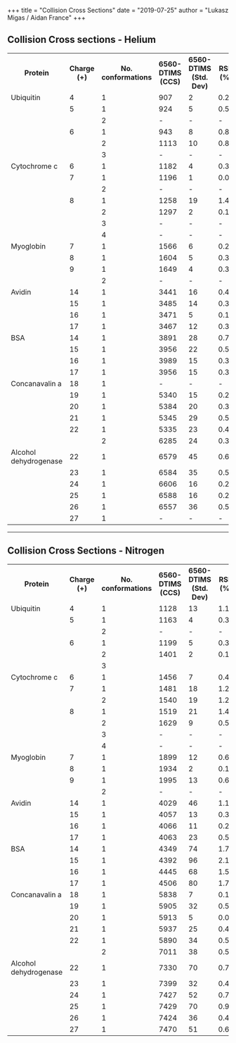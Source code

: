 +++
title = "Collision Cross Sections"
date = "2019-07-25"
author = "Lukasz Migas / Aidan France"
+++

## Collision Cross sections - Helium

<table class="tg">
  <tr>
    <th class="tg-0lax">Protein</th>
    <th class="tg-0lax">Charge (+)</th>
    <th class="tg-0lax">No. conformations</th>
    <th class="tg-0lax">6560-DTIMS (CCS)</th>
    <th class="tg-0lax">6560-DTIMS (Std. Dev)</th>
    <th class="tg-0lax">RSD (%)</th>
    <th class="tg-0lax"></th>
    <th class="tg-0lax">G2-DTIMS (CCS)</th>
    <th class="tg-0lax">G2-DTIMS (Std. Dev)</th>
    <th class="tg-0lax">RSD (%)</th>
    <th class="tg-0lax"></th>
    <th class="tg-0lax">G2-TWIMS (CCS)</th>
    <th class="tg-0lax">G2-TWIMS (Std. Dev)</th>
    <th class="tg-0lax">RSD (%)</th>
  </tr>
  <tr>
    <td class="tg-0lax">Ubiquitin</td>
    <td class="tg-0lax">4</td>
    <td class="tg-0lax">1</td>
    <td class="tg-0lax">907</td>
    <td class="tg-0lax">2</td>
    <td class="tg-0lax">0.27</td>
    <td class="tg-0lax"></td>
    <td class="tg-0lax">963</td>
    <td class="tg-0lax">7</td>
    <td class="tg-0lax">0.72</td>
    <td class="tg-0lax"></td>
    <td class="tg-0lax">961</td>
    <td class="tg-0lax">7</td>
    <td class="tg-0lax">0.71</td>
  </tr>
  <tr>
    <td class="tg-0lax"></td>
    <td class="tg-0lax">5</td>
    <td class="tg-0lax">1</td>
    <td class="tg-0lax">924</td>
    <td class="tg-0lax">5</td>
    <td class="tg-0lax">0.51</td>
    <td class="tg-0lax"></td>
    <td class="tg-0lax">965</td>
    <td class="tg-0lax">8</td>
    <td class="tg-0lax">0.84</td>
    <td class="tg-0lax"></td>
    <td class="tg-0lax">955</td>
    <td class="tg-0lax">2</td>
    <td class="tg-0lax">0.25</td>
  </tr>
  <tr>
    <td class="tg-0lax"></td>
    <td class="tg-0lax"></td>
    <td class="tg-0lax">2</td>
    <td class="tg-0lax">-</td>
    <td class="tg-0lax">-</td>
    <td class="tg-0lax">-</td>
    <td class="tg-0lax"></td>
    <td class="tg-0lax">-</td>
    <td class="tg-0lax">-</td>
    <td class="tg-0lax">-</td>
    <td class="tg-0lax"></td>
    <td class="tg-0lax">1003</td>
    <td class="tg-0lax">2</td>
    <td class="tg-0lax">0.22</td>
  </tr>
  <tr>
    <td class="tg-0lax"></td>
    <td class="tg-0lax">6</td>
    <td class="tg-0lax">1</td>
    <td class="tg-0lax">943</td>
    <td class="tg-0lax">8</td>
    <td class="tg-0lax">0.86</td>
    <td class="tg-0lax"></td>
    <td class="tg-0lax">987</td>
    <td class="tg-0lax">4</td>
    <td class="tg-0lax">0.37</td>
    <td class="tg-0lax"></td>
    <td class="tg-0lax">966</td>
    <td class="tg-0lax">0.2</td>
    <td class="tg-0lax">0.02</td>
  </tr>
  <tr>
    <td class="tg-0lax"></td>
    <td class="tg-0lax"></td>
    <td class="tg-0lax">2</td>
    <td class="tg-0lax">1113</td>
    <td class="tg-0lax">10</td>
    <td class="tg-0lax">0.85</td>
    <td class="tg-0lax"></td>
    <td class="tg-0lax">1143</td>
    <td class="tg-0lax">12</td>
    <td class="tg-0lax">0.14</td>
    <td class="tg-0lax"></td>
    <td class="tg-0lax">1006</td>
    <td class="tg-0lax">9</td>
    <td class="tg-0lax">0.88</td>
  </tr>
  <tr>
    <td class="tg-0lax"></td>
    <td class="tg-0lax"></td>
    <td class="tg-0lax">3</td>
    <td class="tg-0lax">-</td>
    <td class="tg-0lax">-</td>
    <td class="tg-0lax">-</td>
    <td class="tg-0lax"></td>
    <td class="tg-0lax">-</td>
    <td class="tg-0lax">-</td>
    <td class="tg-0lax">-</td>
    <td class="tg-0lax"></td>
    <td class="tg-0lax">1143</td>
    <td class="tg-0lax">4</td>
    <td class="tg-0lax">0.35</td>
  </tr>
  <tr>
    <td class="tg-0lax">Cytochrome c</td>
    <td class="tg-0lax">6</td>
    <td class="tg-0lax">1</td>
    <td class="tg-0lax">1182</td>
    <td class="tg-0lax">4</td>
    <td class="tg-0lax">0.33</td>
    <td class="tg-0lax"></td>
    <td class="tg-0lax">1234</td>
    <td class="tg-0lax">5</td>
    <td class="tg-0lax">0.41</td>
    <td class="tg-0lax"></td>
    <td class="tg-0lax">1238</td>
    <td class="tg-0lax">6</td>
    <td class="tg-0lax">0.48</td>
  </tr>
  <tr>
    <td class="tg-0lax"></td>
    <td class="tg-0lax">7</td>
    <td class="tg-0lax">1</td>
    <td class="tg-0lax">1196</td>
    <td class="tg-0lax">1</td>
    <td class="tg-0lax">0.09</td>
    <td class="tg-0lax"></td>
    <td class="tg-0lax">1286</td>
    <td class="tg-0lax">12</td>
    <td class="tg-0lax">0.93</td>
    <td class="tg-0lax"></td>
    <td class="tg-0lax">1304</td>
    <td class="tg-0lax">6</td>
    <td class="tg-0lax">0.49</td>
  </tr>
  <tr>
    <td class="tg-0lax"></td>
    <td class="tg-0lax"></td>
    <td class="tg-0lax">2</td>
    <td class="tg-0lax">-</td>
    <td class="tg-0lax">-</td>
    <td class="tg-0lax">-</td>
    <td class="tg-0lax"></td>
    <td class="tg-0lax">-</td>
    <td class="tg-0lax">-</td>
    <td class="tg-0lax">-</td>
    <td class="tg-0lax"></td>
    <td class="tg-0lax">-</td>
    <td class="tg-0lax">-</td>
    <td class="tg-0lax">-</td>
  </tr>
  <tr>
    <td class="tg-0lax"></td>
    <td class="tg-0lax">8</td>
    <td class="tg-0lax">1</td>
    <td class="tg-0lax">1258</td>
    <td class="tg-0lax">19</td>
    <td class="tg-0lax">1.47</td>
    <td class="tg-0lax"></td>
    <td class="tg-0lax">1373</td>
    <td class="tg-0lax">34</td>
    <td class="tg-0lax">2.49</td>
    <td class="tg-0lax"></td>
    <td class="tg-0lax">1399</td>
    <td class="tg-0lax">6</td>
    <td class="tg-0lax">0.46</td>
  </tr>
  <tr>
    <td class="tg-0lax"></td>
    <td class="tg-0lax"></td>
    <td class="tg-0lax">2</td>
    <td class="tg-0lax">1297</td>
    <td class="tg-0lax">2</td>
    <td class="tg-0lax">0.14</td>
    <td class="tg-0lax"></td>
    <td class="tg-0lax">1540</td>
    <td class="tg-0lax">17</td>
    <td class="tg-0lax">1.12</td>
    <td class="tg-0lax"></td>
    <td class="tg-0lax">1625</td>
    <td class="tg-0lax">11</td>
    <td class="tg-0lax">0.67</td>
  </tr>
  <tr>
    <td class="tg-0lax"></td>
    <td class="tg-0lax"></td>
    <td class="tg-0lax">3</td>
    <td class="tg-0lax">-</td>
    <td class="tg-0lax">-</td>
    <td class="tg-0lax">-</td>
    <td class="tg-0lax"></td>
    <td class="tg-0lax">-</td>
    <td class="tg-0lax">-</td>
    <td class="tg-0lax">-</td>
    <td class="tg-0lax"></td>
    <td class="tg-0lax">1768</td>
    <td class="tg-0lax">6</td>
    <td class="tg-0lax">0.36</td>
  </tr>
  <tr>
    <td class="tg-0lax"></td>
    <td class="tg-0lax"></td>
    <td class="tg-0lax">4</td>
    <td class="tg-0lax">-</td>
    <td class="tg-0lax">-</td>
    <td class="tg-0lax">-</td>
    <td class="tg-0lax"></td>
    <td class="tg-0lax">-</td>
    <td class="tg-0lax">-</td>
    <td class="tg-0lax">-</td>
    <td class="tg-0lax"></td>
    <td class="tg-0lax">1918</td>
    <td class="tg-0lax">12</td>
    <td class="tg-0lax">0.62</td>
  </tr>
  <tr>
    <td class="tg-0lax">Myoglobin</td>
    <td class="tg-0lax">7</td>
    <td class="tg-0lax">1</td>
    <td class="tg-0lax">1566</td>
    <td class="tg-0lax">6</td>
    <td class="tg-0lax">0.25</td>
    <td class="tg-0lax"></td>
    <td class="tg-0lax">1664</td>
    <td class="tg-0lax">1</td>
    <td class="tg-0lax">0.07</td>
    <td class="tg-0lax"></td>
    <td class="tg-0lax">1641</td>
    <td class="tg-0lax">2</td>
    <td class="tg-0lax">0.14</td>
  </tr>
  <tr>
    <td class="tg-0lax"></td>
    <td class="tg-0lax">8</td>
    <td class="tg-0lax">1</td>
    <td class="tg-0lax">1604</td>
    <td class="tg-0lax">5</td>
    <td class="tg-0lax">0.33</td>
    <td class="tg-0lax"></td>
    <td class="tg-0lax">1704</td>
    <td class="tg-0lax">4</td>
    <td class="tg-0lax">0.21</td>
    <td class="tg-0lax"></td>
    <td class="tg-0lax">1674</td>
    <td class="tg-0lax">12</td>
    <td class="tg-0lax">0.71</td>
  </tr>
  <tr>
    <td class="tg-0lax"></td>
    <td class="tg-0lax">9</td>
    <td class="tg-0lax">1</td>
    <td class="tg-0lax">1649</td>
    <td class="tg-0lax">4</td>
    <td class="tg-0lax">0.39</td>
    <td class="tg-0lax"></td>
    <td class="tg-0lax">1832</td>
    <td class="tg-0lax">30</td>
    <td class="tg-0lax">1.63</td>
    <td class="tg-0lax"></td>
    <td class="tg-0lax">1713</td>
    <td class="tg-0lax">17</td>
    <td class="tg-0lax">0.72</td>
  </tr>
  <tr>
    <td class="tg-0lax"></td>
    <td class="tg-0lax"></td>
    <td class="tg-0lax">2</td>
    <td class="tg-0lax">-</td>
    <td class="tg-0lax">-</td>
    <td class="tg-0lax">-</td>
    <td class="tg-0lax"></td>
    <td class="tg-0lax">-</td>
    <td class="tg-0lax">-</td>
    <td class="tg-0lax">-</td>
    <td class="tg-0lax"></td>
    <td class="tg-0lax">1818</td>
    <td class="tg-0lax">13</td>
    <td class="tg-0lax">0.98</td>
  </tr>
  <tr>
    <td class="tg-0lax">Avidin</td>
    <td class="tg-0lax">14</td>
    <td class="tg-0lax">1</td>
    <td class="tg-0lax">3441</td>
    <td class="tg-0lax">16</td>
    <td class="tg-0lax">0.45</td>
    <td class="tg-0lax"></td>
    <td class="tg-0lax">3633</td>
    <td class="tg-0lax">3</td>
    <td class="tg-0lax">0.35</td>
    <td class="tg-0lax"></td>
    <td class="tg-0lax">3614</td>
    <td class="tg-0lax">5</td>
    <td class="tg-0lax">0.13</td>
  </tr>
  <tr>
    <td class="tg-0lax"></td>
    <td class="tg-0lax">15</td>
    <td class="tg-0lax">1</td>
    <td class="tg-0lax">3485</td>
    <td class="tg-0lax">14</td>
    <td class="tg-0lax">0.39</td>
    <td class="tg-0lax"></td>
    <td class="tg-0lax">3640</td>
    <td class="tg-0lax">9</td>
    <td class="tg-0lax">0.25</td>
    <td class="tg-0lax"></td>
    <td class="tg-0lax">3601</td>
    <td class="tg-0lax">2</td>
    <td class="tg-0lax">0.07</td>
  </tr>
  <tr>
    <td class="tg-0lax"></td>
    <td class="tg-0lax">16</td>
    <td class="tg-0lax">1</td>
    <td class="tg-0lax">3471</td>
    <td class="tg-0lax">5</td>
    <td class="tg-0lax">0.14</td>
    <td class="tg-0lax"></td>
    <td class="tg-0lax">3665</td>
    <td class="tg-0lax">14</td>
    <td class="tg-0lax">0.38</td>
    <td class="tg-0lax"></td>
    <td class="tg-0lax">3581</td>
    <td class="tg-0lax">3</td>
    <td class="tg-0lax">0.08</td>
  </tr>
  <tr>
    <td class="tg-0lax"></td>
    <td class="tg-0lax">17</td>
    <td class="tg-0lax">1</td>
    <td class="tg-0lax">3467</td>
    <td class="tg-0lax">12</td>
    <td class="tg-0lax">0.35</td>
    <td class="tg-0lax"></td>
    <td class="tg-0lax">3633</td>
    <td class="tg-0lax">13</td>
    <td class="tg-0lax">0.35</td>
    <td class="tg-0lax"></td>
    <td class="tg-0lax">3566</td>
    <td class="tg-0lax">2</td>
    <td class="tg-0lax">0.06</td>
  </tr>
  <tr>
    <td class="tg-0lax">BSA</td>
    <td class="tg-0lax">14</td>
    <td class="tg-0lax">1</td>
    <td class="tg-0lax">3891</td>
    <td class="tg-0lax">28</td>
    <td class="tg-0lax">0.73</td>
    <td class="tg-0lax"></td>
    <td class="tg-0lax">4041</td>
    <td class="tg-0lax">4</td>
    <td class="tg-0lax">0.11</td>
    <td class="tg-0lax"></td>
    <td class="tg-0lax">4108</td>
    <td class="tg-0lax">24</td>
    <td class="tg-0lax">0.59</td>
  </tr>
  <tr>
    <td class="tg-0lax"></td>
    <td class="tg-0lax">15</td>
    <td class="tg-0lax">1</td>
    <td class="tg-0lax">3956</td>
    <td class="tg-0lax">22</td>
    <td class="tg-0lax">0.56</td>
    <td class="tg-0lax"></td>
    <td class="tg-0lax">4093</td>
    <td class="tg-0lax">55</td>
    <td class="tg-0lax">1.35</td>
    <td class="tg-0lax"></td>
    <td class="tg-0lax">4087</td>
    <td class="tg-0lax">31</td>
    <td class="tg-0lax">0.76</td>
  </tr>
  <tr>
    <td class="tg-0lax"></td>
    <td class="tg-0lax">16</td>
    <td class="tg-0lax">1</td>
    <td class="tg-0lax">3989</td>
    <td class="tg-0lax">15</td>
    <td class="tg-0lax">0.36</td>
    <td class="tg-0lax"></td>
    <td class="tg-0lax">4084</td>
    <td class="tg-0lax">63</td>
    <td class="tg-0lax">1.53</td>
    <td class="tg-0lax"></td>
    <td class="tg-0lax">4051</td>
    <td class="tg-0lax">16</td>
    <td class="tg-0lax">0.39</td>
  </tr>
  <tr>
    <td class="tg-0lax"></td>
    <td class="tg-0lax">17</td>
    <td class="tg-0lax">1</td>
    <td class="tg-0lax">3956</td>
    <td class="tg-0lax">15</td>
    <td class="tg-0lax">0.39</td>
    <td class="tg-0lax"></td>
    <td class="tg-0lax">4026</td>
    <td class="tg-0lax">59</td>
    <td class="tg-0lax">1.44</td>
    <td class="tg-0lax"></td>
    <td class="tg-0lax">4094</td>
    <td class="tg-0lax">11</td>
    <td class="tg-0lax">0.26</td>
  </tr>
  <tr>
    <td class="tg-0lax">Concanavalin a</td>
    <td class="tg-0lax">18</td>
    <td class="tg-0lax">1</td>
    <td class="tg-0lax">-</td>
    <td class="tg-0lax">-</td>
    <td class="tg-0lax">-</td>
    <td class="tg-0lax"></td>
    <td class="tg-0lax">-</td>
    <td class="tg-0lax">-</td>
    <td class="tg-0lax">-</td>
    <td class="tg-0lax"></td>
    <td class="tg-0lax">5412</td>
    <td class="tg-0lax">16</td>
    <td class="tg-0lax">0.3</td>
  </tr>
  <tr>
    <td class="tg-0lax"></td>
    <td class="tg-0lax">19</td>
    <td class="tg-0lax">1</td>
    <td class="tg-0lax">5340</td>
    <td class="tg-0lax">15</td>
    <td class="tg-0lax">0.28</td>
    <td class="tg-0lax"></td>
    <td class="tg-0lax">5399</td>
    <td class="tg-0lax">2</td>
    <td class="tg-0lax">0.04</td>
    <td class="tg-0lax"></td>
    <td class="tg-0lax">5409</td>
    <td class="tg-0lax">8</td>
    <td class="tg-0lax">0.14</td>
  </tr>
  <tr>
    <td class="tg-0lax"></td>
    <td class="tg-0lax">20</td>
    <td class="tg-0lax">1</td>
    <td class="tg-0lax">5384</td>
    <td class="tg-0lax">20</td>
    <td class="tg-0lax">0.38</td>
    <td class="tg-0lax"></td>
    <td class="tg-0lax">5397</td>
    <td class="tg-0lax">1</td>
    <td class="tg-0lax">0.03</td>
    <td class="tg-0lax"></td>
    <td class="tg-0lax">5412</td>
    <td class="tg-0lax">14</td>
    <td class="tg-0lax">0.27</td>
  </tr>
  <tr>
    <td class="tg-0lax"></td>
    <td class="tg-0lax">21</td>
    <td class="tg-0lax">1</td>
    <td class="tg-0lax">5345</td>
    <td class="tg-0lax">29</td>
    <td class="tg-0lax">0.53</td>
    <td class="tg-0lax"></td>
    <td class="tg-0lax">5401</td>
    <td class="tg-0lax">1</td>
    <td class="tg-0lax">0.01</td>
    <td class="tg-0lax"></td>
    <td class="tg-0lax">5434</td>
    <td class="tg-0lax">18</td>
    <td class="tg-0lax">0.33</td>
  </tr>
  <tr>
    <td class="tg-0lax"></td>
    <td class="tg-0lax">22</td>
    <td class="tg-0lax">1</td>
    <td class="tg-0lax">5335</td>
    <td class="tg-0lax">23</td>
    <td class="tg-0lax">0.45</td>
    <td class="tg-0lax"></td>
    <td class="tg-0lax">5405</td>
    <td class="tg-0lax">1</td>
    <td class="tg-0lax">0.01</td>
    <td class="tg-0lax"></td>
    <td class="tg-0lax">-</td>
    <td class="tg-0lax">-</td>
    <td class="tg-0lax">-</td>
  </tr>
  <tr>
    <td class="tg-0lax"></td>
    <td class="tg-0lax"></td>
    <td class="tg-0lax">2</td>
    <td class="tg-0lax">6285</td>
    <td class="tg-0lax">24</td>
    <td class="tg-0lax">0.38</td>
    <td class="tg-0lax"></td>
    <td class="tg-0lax">-</td>
    <td class="tg-0lax">-</td>
    <td class="tg-0lax">-</td>
    <td class="tg-0lax"></td>
    <td class="tg-0lax">-</td>
    <td class="tg-0lax">-</td>
    <td class="tg-0lax">-</td>
  </tr>
  <tr>
    <td class="tg-0lax">Alcohol dehydrogenase</td>
    <td class="tg-0lax">22</td>
    <td class="tg-0lax">1</td>
    <td class="tg-0lax">6579</td>
    <td class="tg-0lax">45</td>
    <td class="tg-0lax">0.69</td>
    <td class="tg-0lax"></td>
    <td class="tg-0lax">-</td>
    <td class="tg-0lax">-</td>
    <td class="tg-0lax">-</td>
    <td class="tg-0lax"></td>
    <td class="tg-0lax">7015</td>
    <td class="tg-0lax">47</td>
    <td class="tg-0lax">0.66</td>
  </tr>
  <tr>
    <td class="tg-0lax"></td>
    <td class="tg-0lax">23</td>
    <td class="tg-0lax">1</td>
    <td class="tg-0lax">6584</td>
    <td class="tg-0lax">35</td>
    <td class="tg-0lax">0.53</td>
    <td class="tg-0lax"></td>
    <td class="tg-0lax">6968</td>
    <td class="tg-0lax">48</td>
    <td class="tg-0lax">0.68</td>
    <td class="tg-0lax"></td>
    <td class="tg-0lax">7020</td>
    <td class="tg-0lax">42</td>
    <td class="tg-0lax">0.6</td>
  </tr>
  <tr>
    <td class="tg-0lax"></td>
    <td class="tg-0lax">24</td>
    <td class="tg-0lax">1</td>
    <td class="tg-0lax">6606</td>
    <td class="tg-0lax">16</td>
    <td class="tg-0lax">0.24</td>
    <td class="tg-0lax"></td>
    <td class="tg-0lax">6943</td>
    <td class="tg-0lax">17</td>
    <td class="tg-0lax">0.24</td>
    <td class="tg-0lax"></td>
    <td class="tg-0lax">7027</td>
    <td class="tg-0lax">46</td>
    <td class="tg-0lax">0.65</td>
  </tr>
  <tr>
    <td class="tg-0lax"></td>
    <td class="tg-0lax">25</td>
    <td class="tg-0lax">1</td>
    <td class="tg-0lax">6588</td>
    <td class="tg-0lax">16</td>
    <td class="tg-0lax">0.23</td>
    <td class="tg-0lax"></td>
    <td class="tg-0lax">6914</td>
    <td class="tg-0lax">22</td>
    <td class="tg-0lax">0.32</td>
    <td class="tg-0lax"></td>
    <td class="tg-0lax">7045</td>
    <td class="tg-0lax">51</td>
    <td class="tg-0lax">0.72</td>
  </tr>
  <tr>
    <td class="tg-0lax"></td>
    <td class="tg-0lax">26</td>
    <td class="tg-0lax">1</td>
    <td class="tg-0lax">6557</td>
    <td class="tg-0lax">36</td>
    <td class="tg-0lax">0.54</td>
    <td class="tg-0lax"></td>
    <td class="tg-0lax">6879</td>
    <td class="tg-0lax">12</td>
    <td class="tg-0lax">0.17</td>
    <td class="tg-0lax"></td>
    <td class="tg-0lax">7069</td>
    <td class="tg-0lax">49</td>
    <td class="tg-0lax">0.7</td>
  </tr>
  <tr>
    <td class="tg-0lax"></td>
    <td class="tg-0lax">27</td>
    <td class="tg-0lax">1</td>
    <td class="tg-0lax">-</td>
    <td class="tg-0lax">-</td>
    <td class="tg-0lax">-</td>
    <td class="tg-0lax"></td>
    <td class="tg-0lax">6908</td>
    <td class="tg-0lax">5</td>
    <td class="tg-0lax">0.05</td>
    <td class="tg-0lax"></td>
    <td class="tg-0lax">-</td>
    <td class="tg-0lax">-</td>
    <td class="tg-0lax">-</td>
  </tr>
</table>

---

## Collision Cross Sections - Nitrogen

<table class="tg">
  <tr>
    <th class="tg-1wig">Protein</th>
    <th class="tg-1wig">Charge (+)</th>
    <th class="tg-1wig">No. conformations</th>
    <th class="tg-1wig">6560-DTIMS (CCS)</th>
    <th class="tg-1wig">6560-DTIMS (Std. Dev)</th>
    <th class="tg-1wig">RSD (%)</th>
    <th class="tg-1wig"></th>
    <th class="tg-1wig">G2-DTIMS (CCS)</th>
    <th class="tg-1wig">G2-DTIMS (Std. Dev)</th>
    <th class="tg-1wig">RSD (%)</th>
    <th class="tg-1wig"></th>
    <th class="tg-1wig">G2-TWIMS (CCS)</th>
    <th class="tg-1wig">G2-TWIMS (Std. Dev)</th>
    <th class="tg-1wig">RSD (%)</th>
  </tr>
  <tr>
    <td class="tg-buh4">Ubiquitin</td>
    <td class="tg-buh4">4</td>
    <td class="tg-buh4">1</td>
    <td class="tg-buh4">1128</td>
    <td class="tg-buh4">13</td>
    <td class="tg-buh4">1.15</td>
    <td class="tg-buh4"></td>
    <td class="tg-buh4">1148</td>
    <td class="tg-buh4">10</td>
    <td class="tg-buh4">0.9</td>
    <td class="tg-buh4"></td>
    <td class="tg-buh4">1118</td>
    <td class="tg-buh4">3</td>
    <td class="tg-buh4">0.45</td>
  </tr>
  <tr>
    <td class="tg-0lax"></td>
    <td class="tg-0lax">5</td>
    <td class="tg-0lax">1</td>
    <td class="tg-0lax">1163</td>
    <td class="tg-0lax">4</td>
    <td class="tg-0lax">0.31</td>
    <td class="tg-0lax"></td>
    <td class="tg-0lax">1166</td>
    <td class="tg-0lax">6</td>
    <td class="tg-0lax">0.54</td>
    <td class="tg-0lax"></td>
    <td class="tg-0lax">1167</td>
    <td class="tg-0lax">1</td>
    <td class="tg-0lax">0.08</td>
  </tr>
  <tr>
    <td class="tg-buh4"></td>
    <td class="tg-buh4"></td>
    <td class="tg-buh4">2</td>
    <td class="tg-buh4">-</td>
    <td class="tg-buh4">-</td>
    <td class="tg-buh4">-</td>
    <td class="tg-buh4"></td>
    <td class="tg-buh4">1208</td>
    <td class="tg-buh4">4</td>
    <td class="tg-buh4">0.35</td>
    <td class="tg-buh4"></td>
    <td class="tg-buh4">1208</td>
    <td class="tg-buh4">3</td>
    <td class="tg-buh4">0.28</td>
  </tr>
  <tr>
    <td class="tg-0lax"></td>
    <td class="tg-0lax">6</td>
    <td class="tg-0lax">1</td>
    <td class="tg-0lax">1199</td>
    <td class="tg-0lax">5</td>
    <td class="tg-0lax">0.38</td>
    <td class="tg-0lax"></td>
    <td class="tg-0lax">1209</td>
    <td class="tg-0lax">13</td>
    <td class="tg-0lax">1.05</td>
    <td class="tg-0lax"></td>
    <td class="tg-0lax">1229</td>
    <td class="tg-0lax">0.3</td>
    <td class="tg-0lax">0.03</td>
  </tr>
  <tr>
    <td class="tg-buh4"></td>
    <td class="tg-buh4"></td>
    <td class="tg-buh4">2</td>
    <td class="tg-buh4">1401</td>
    <td class="tg-buh4">2</td>
    <td class="tg-buh4">0.11</td>
    <td class="tg-buh4"></td>
    <td class="tg-buh4">1386</td>
    <td class="tg-buh4">4</td>
    <td class="tg-buh4">0.32</td>
    <td class="tg-buh4"></td>
    <td class="tg-buh4">1268</td>
    <td class="tg-buh4">2</td>
    <td class="tg-buh4">0.15</td>
  </tr>
  <tr>
    <td class="tg-0lax"></td>
    <td class="tg-0lax"></td>
    <td class="tg-0lax">3</td>
    <td class="tg-0lax"></td>
    <td class="tg-0lax"></td>
    <td class="tg-0lax"></td>
    <td class="tg-0lax"></td>
    <td class="tg-0lax">1466</td>
    <td class="tg-0lax">13</td>
    <td class="tg-0lax">0.91</td>
    <td class="tg-0lax"></td>
    <td class="tg-0lax">1382</td>
    <td class="tg-0lax">1.4</td>
    <td class="tg-0lax">0.1</td>
  </tr>
  <tr>
    <td class="tg-buh4">Cytochrome c</td>
    <td class="tg-buh4">6</td>
    <td class="tg-buh4">1</td>
    <td class="tg-buh4">1456</td>
    <td class="tg-buh4">7</td>
    <td class="tg-buh4">0.47</td>
    <td class="tg-buh4"></td>
    <td class="tg-buh4">1465</td>
    <td class="tg-buh4">9</td>
    <td class="tg-buh4">0.63</td>
    <td class="tg-buh4"></td>
    <td class="tg-buh4">1454</td>
    <td class="tg-buh4">6</td>
    <td class="tg-buh4">0.43</td>
  </tr>
  <tr>
    <td class="tg-0lax"></td>
    <td class="tg-0lax">7</td>
    <td class="tg-0lax">1</td>
    <td class="tg-0lax">1481</td>
    <td class="tg-0lax">18</td>
    <td class="tg-0lax">1.23</td>
    <td class="tg-0lax"></td>
    <td class="tg-0lax">1561</td>
    <td class="tg-0lax">11</td>
    <td class="tg-0lax">0.71</td>
    <td class="tg-0lax"></td>
    <td class="tg-0lax">1537</td>
    <td class="tg-0lax">7</td>
    <td class="tg-0lax">0.46</td>
  </tr>
  <tr>
    <td class="tg-buh4"></td>
    <td class="tg-buh4"></td>
    <td class="tg-buh4">2</td>
    <td class="tg-buh4">1540</td>
    <td class="tg-buh4">19</td>
    <td class="tg-buh4">1.23</td>
    <td class="tg-buh4"></td>
    <td class="tg-buh4">-</td>
    <td class="tg-buh4">-</td>
    <td class="tg-buh4">-</td>
    <td class="tg-buh4"></td>
    <td class="tg-buh4">-</td>
    <td class="tg-buh4"></td>
    <td class="tg-buh4">-</td>
  </tr>
  <tr>
    <td class="tg-0lax"></td>
    <td class="tg-0lax">8</td>
    <td class="tg-0lax">1</td>
    <td class="tg-0lax">1519</td>
    <td class="tg-0lax">21</td>
    <td class="tg-0lax">1.41</td>
    <td class="tg-0lax"></td>
    <td class="tg-0lax">1654</td>
    <td class="tg-0lax">8</td>
    <td class="tg-0lax">0.5</td>
    <td class="tg-0lax"></td>
    <td class="tg-0lax">1654</td>
    <td class="tg-0lax">9</td>
    <td class="tg-0lax">0.54</td>
  </tr>
  <tr>
    <td class="tg-buh4"></td>
    <td class="tg-buh4"></td>
    <td class="tg-buh4">2</td>
    <td class="tg-buh4">1629</td>
    <td class="tg-buh4">9</td>
    <td class="tg-buh4">0.57</td>
    <td class="tg-buh4"></td>
    <td class="tg-buh4">1915</td>
    <td class="tg-buh4">8</td>
    <td class="tg-buh4">0.4</td>
    <td class="tg-buh4"></td>
    <td class="tg-buh4">1887</td>
    <td class="tg-buh4">11</td>
    <td class="tg-buh4">0.61</td>
  </tr>
  <tr>
    <td class="tg-0lax"></td>
    <td class="tg-0lax"></td>
    <td class="tg-0lax">3</td>
    <td class="tg-0lax">-</td>
    <td class="tg-0lax">-</td>
    <td class="tg-0lax">-</td>
    <td class="tg-0lax"></td>
    <td class="tg-0lax">-</td>
    <td class="tg-0lax">-</td>
    <td class="tg-0lax">-</td>
    <td class="tg-0lax"></td>
    <td class="tg-0lax">2043</td>
    <td class="tg-0lax">7</td>
    <td class="tg-0lax">0.34</td>
  </tr>
  <tr>
    <td class="tg-buh4"></td>
    <td class="tg-buh4"></td>
    <td class="tg-buh4">4</td>
    <td class="tg-buh4">-</td>
    <td class="tg-buh4">-</td>
    <td class="tg-buh4">-</td>
    <td class="tg-buh4"></td>
    <td class="tg-buh4">-</td>
    <td class="tg-buh4">-</td>
    <td class="tg-buh4">-</td>
    <td class="tg-buh4"></td>
    <td class="tg-buh4">2201</td>
    <td class="tg-buh4">13</td>
    <td class="tg-buh4">0.58</td>
  </tr>
  <tr>
    <td class="tg-0lax">Myoglobin</td>
    <td class="tg-0lax">7</td>
    <td class="tg-0lax">1</td>
    <td class="tg-0lax">1899</td>
    <td class="tg-0lax">12</td>
    <td class="tg-0lax">0.62</td>
    <td class="tg-0lax"></td>
    <td class="tg-0lax">1903</td>
    <td class="tg-0lax">8</td>
    <td class="tg-0lax">0.4</td>
    <td class="tg-0lax"></td>
    <td class="tg-0lax">1896</td>
    <td class="tg-0lax">3</td>
    <td class="tg-0lax">0.17</td>
  </tr>
  <tr>
    <td class="tg-buh4"></td>
    <td class="tg-buh4">8</td>
    <td class="tg-buh4">1</td>
    <td class="tg-buh4">1934</td>
    <td class="tg-buh4">2</td>
    <td class="tg-buh4">0.11</td>
    <td class="tg-buh4"></td>
    <td class="tg-buh4">1972</td>
    <td class="tg-buh4">9</td>
    <td class="tg-buh4">0.44</td>
    <td class="tg-buh4"></td>
    <td class="tg-buh4">1949</td>
    <td class="tg-buh4">10</td>
    <td class="tg-buh4">0.51</td>
  </tr>
  <tr>
    <td class="tg-0lax"></td>
    <td class="tg-0lax">9</td>
    <td class="tg-0lax">1</td>
    <td class="tg-0lax">1995</td>
    <td class="tg-0lax">13</td>
    <td class="tg-0lax">0.63</td>
    <td class="tg-0lax"></td>
    <td class="tg-0lax">2040</td>
    <td class="tg-0lax">17</td>
    <td class="tg-0lax">0.85</td>
    <td class="tg-0lax"></td>
    <td class="tg-0lax">2003</td>
    <td class="tg-0lax">16</td>
    <td class="tg-0lax">0.43</td>
  </tr>
  <tr>
    <td class="tg-buh4"></td>
    <td class="tg-buh4"></td>
    <td class="tg-buh4">2</td>
    <td class="tg-buh4">-</td>
    <td class="tg-buh4">-</td>
    <td class="tg-buh4">-</td>
    <td class="tg-buh4"></td>
    <td class="tg-buh4">2149</td>
    <td class="tg-buh4">26</td>
    <td class="tg-buh4">1.19</td>
    <td class="tg-buh4"></td>
    <td class="tg-buh4">2114</td>
    <td class="tg-buh4">14</td>
    <td class="tg-buh4">0.94</td>
  </tr>
  <tr>
    <td class="tg-0lax">Avidin</td>
    <td class="tg-0lax">14</td>
    <td class="tg-0lax">1</td>
    <td class="tg-0lax">4029</td>
    <td class="tg-0lax">46</td>
    <td class="tg-0lax">1.14</td>
    <td class="tg-0lax"></td>
    <td class="tg-0lax">3996</td>
    <td class="tg-0lax">6</td>
    <td class="tg-0lax">0.15</td>
    <td class="tg-0lax"></td>
    <td class="tg-0lax">4053</td>
    <td class="tg-0lax">5</td>
    <td class="tg-0lax">0.12</td>
  </tr>
  <tr>
    <td class="tg-buh4"></td>
    <td class="tg-buh4">15</td>
    <td class="tg-buh4">1</td>
    <td class="tg-buh4">4057</td>
    <td class="tg-buh4">13</td>
    <td class="tg-buh4">0.33</td>
    <td class="tg-buh4"></td>
    <td class="tg-buh4">4008</td>
    <td class="tg-buh4">14</td>
    <td class="tg-buh4">0.34</td>
    <td class="tg-buh4"></td>
    <td class="tg-buh4">4073</td>
    <td class="tg-buh4">2</td>
    <td class="tg-buh4">0.05</td>
  </tr>
  <tr>
    <td class="tg-0lax"></td>
    <td class="tg-0lax">16</td>
    <td class="tg-0lax">1</td>
    <td class="tg-0lax">4066</td>
    <td class="tg-0lax">11</td>
    <td class="tg-0lax">0.26</td>
    <td class="tg-0lax"></td>
    <td class="tg-0lax">4038</td>
    <td class="tg-0lax">14</td>
    <td class="tg-0lax">0.34</td>
    <td class="tg-0lax"></td>
    <td class="tg-0lax">4086</td>
    <td class="tg-0lax">3</td>
    <td class="tg-0lax">0.07</td>
  </tr>
  <tr>
    <td class="tg-buh4"></td>
    <td class="tg-buh4">17</td>
    <td class="tg-buh4">1</td>
    <td class="tg-buh4">4063</td>
    <td class="tg-buh4">23</td>
    <td class="tg-buh4">0.56</td>
    <td class="tg-buh4"></td>
    <td class="tg-buh4">4041</td>
    <td class="tg-buh4">31</td>
    <td class="tg-buh4">0.77</td>
    <td class="tg-buh4"></td>
    <td class="tg-buh4">4101</td>
    <td class="tg-buh4">2</td>
    <td class="tg-buh4">0.06</td>
  </tr>
  <tr>
    <td class="tg-0lax">BSA</td>
    <td class="tg-0lax">14</td>
    <td class="tg-0lax">1</td>
    <td class="tg-0lax">4349</td>
    <td class="tg-0lax">74</td>
    <td class="tg-0lax">1.7</td>
    <td class="tg-0lax"></td>
    <td class="tg-0lax">4425</td>
    <td class="tg-0lax">19</td>
    <td class="tg-0lax">0.43</td>
    <td class="tg-0lax"></td>
    <td class="tg-0lax">4535</td>
    <td class="tg-0lax">23</td>
    <td class="tg-0lax">0.5</td>
  </tr>
  <tr>
    <td class="tg-buh4"></td>
    <td class="tg-buh4">15</td>
    <td class="tg-buh4">1</td>
    <td class="tg-buh4">4392</td>
    <td class="tg-buh4">96</td>
    <td class="tg-buh4">2.18</td>
    <td class="tg-buh4"></td>
    <td class="tg-buh4">4478</td>
    <td class="tg-buh4">35</td>
    <td class="tg-buh4">0.79</td>
    <td class="tg-buh4"></td>
    <td class="tg-buh4">4548</td>
    <td class="tg-buh4">20</td>
    <td class="tg-buh4">0.44</td>
  </tr>
  <tr>
    <td class="tg-0lax"></td>
    <td class="tg-0lax">16</td>
    <td class="tg-0lax">1</td>
    <td class="tg-0lax">4445</td>
    <td class="tg-0lax">68</td>
    <td class="tg-0lax">1.53</td>
    <td class="tg-0lax"></td>
    <td class="tg-0lax">4514</td>
    <td class="tg-0lax">51</td>
    <td class="tg-0lax">1.14</td>
    <td class="tg-0lax"></td>
    <td class="tg-0lax">4567</td>
    <td class="tg-0lax">18</td>
    <td class="tg-0lax">0.4</td>
  </tr>
  <tr>
    <td class="tg-buh4"></td>
    <td class="tg-buh4">17</td>
    <td class="tg-buh4">1</td>
    <td class="tg-buh4">4506</td>
    <td class="tg-buh4">80</td>
    <td class="tg-buh4">1.77</td>
    <td class="tg-buh4"></td>
    <td class="tg-buh4">4523</td>
    <td class="tg-buh4">54</td>
    <td class="tg-buh4">1.18</td>
    <td class="tg-buh4"></td>
    <td class="tg-buh4">4648</td>
    <td class="tg-buh4">10</td>
    <td class="tg-buh4">0.22</td>
  </tr>
  <tr>
    <td class="tg-0lax">Concanavalin a</td>
    <td class="tg-0lax">18</td>
    <td class="tg-0lax">1</td>
    <td class="tg-0lax">5838</td>
    <td class="tg-0lax">7</td>
    <td class="tg-0lax">0.11</td>
    <td class="tg-0lax"></td>
    <td class="tg-0lax">-</td>
    <td class="tg-0lax">-</td>
    <td class="tg-0lax">-</td>
    <td class="tg-0lax"></td>
    <td class="tg-0lax">5740</td>
    <td class="tg-0lax">15</td>
    <td class="tg-0lax">0.27</td>
  </tr>
  <tr>
    <td class="tg-buh4"></td>
    <td class="tg-buh4">19</td>
    <td class="tg-buh4">1</td>
    <td class="tg-buh4">5905</td>
    <td class="tg-buh4">32</td>
    <td class="tg-buh4">0.54</td>
    <td class="tg-buh4"></td>
    <td class="tg-buh4">5879</td>
    <td class="tg-buh4">13</td>
    <td class="tg-buh4">0.22</td>
    <td class="tg-buh4"></td>
    <td class="tg-buh4">5820</td>
    <td class="tg-buh4">5</td>
    <td class="tg-buh4">0.09</td>
  </tr>
  <tr>
    <td class="tg-0lax"></td>
    <td class="tg-0lax">20</td>
    <td class="tg-0lax">1</td>
    <td class="tg-0lax">5913</td>
    <td class="tg-0lax">5</td>
    <td class="tg-0lax">0.09</td>
    <td class="tg-0lax"></td>
    <td class="tg-0lax">5902</td>
    <td class="tg-0lax">9</td>
    <td class="tg-0lax">0.15</td>
    <td class="tg-0lax"></td>
    <td class="tg-0lax">5900</td>
    <td class="tg-0lax">11</td>
    <td class="tg-0lax">0.18</td>
  </tr>
  <tr>
    <td class="tg-buh4"></td>
    <td class="tg-buh4">21</td>
    <td class="tg-buh4">1</td>
    <td class="tg-buh4">5937</td>
    <td class="tg-buh4">25</td>
    <td class="tg-buh4">0.42</td>
    <td class="tg-buh4"></td>
    <td class="tg-buh4">5921</td>
    <td class="tg-buh4">9</td>
    <td class="tg-buh4">0.16</td>
    <td class="tg-buh4"></td>
    <td class="tg-buh4">5997</td>
    <td class="tg-buh4">14</td>
    <td class="tg-buh4">0.24</td>
  </tr>
  <tr>
    <td class="tg-0lax"></td>
    <td class="tg-0lax">22</td>
    <td class="tg-0lax">1</td>
    <td class="tg-0lax">5890</td>
    <td class="tg-0lax">34</td>
    <td class="tg-0lax">0.58</td>
    <td class="tg-0lax"></td>
    <td class="tg-0lax">5930</td>
    <td class="tg-0lax">9</td>
    <td class="tg-0lax">0.16</td>
    <td class="tg-0lax"></td>
    <td class="tg-0lax">-</td>
    <td class="tg-0lax">-</td>
    <td class="tg-0lax">-</td>
  </tr>
  <tr>
    <td class="tg-buh4"></td>
    <td class="tg-buh4"></td>
    <td class="tg-buh4">2</td>
    <td class="tg-buh4">7011</td>
    <td class="tg-buh4">38</td>
    <td class="tg-buh4">0.55</td>
    <td class="tg-buh4"></td>
    <td class="tg-buh4">6846</td>
    <td class="tg-buh4">36</td>
    <td class="tg-buh4">0.52</td>
    <td class="tg-buh4"></td>
    <td class="tg-buh4">-</td>
    <td class="tg-buh4">-</td>
    <td class="tg-buh4">-</td>
  </tr>
  <tr>
    <td class="tg-0lax">Alcohol dehydrogenase</td>
    <td class="tg-0lax">22</td>
    <td class="tg-0lax">1</td>
    <td class="tg-0lax">7330</td>
    <td class="tg-0lax">70</td>
    <td class="tg-0lax">0.7</td>
    <td class="tg-0lax"></td>
    <td class="tg-0lax">-</td>
    <td class="tg-0lax">-</td>
    <td class="tg-0lax">-</td>
    <td class="tg-0lax"></td>
    <td class="tg-0lax">7594</td>
    <td class="tg-0lax">44</td>
    <td class="tg-0lax">0.58</td>
  </tr>
  <tr>
    <td class="tg-buh4"></td>
    <td class="tg-buh4">23</td>
    <td class="tg-buh4">1</td>
    <td class="tg-buh4">7399</td>
    <td class="tg-buh4">32</td>
    <td class="tg-buh4">0.43</td>
    <td class="tg-buh4"></td>
    <td class="tg-buh4">7422</td>
    <td class="tg-buh4">4</td>
    <td class="tg-buh4">0.06</td>
    <td class="tg-buh4"></td>
    <td class="tg-buh4">7640</td>
    <td class="tg-buh4">33</td>
    <td class="tg-buh4">0.44</td>
  </tr>
  <tr>
    <td class="tg-0lax"></td>
    <td class="tg-0lax">24</td>
    <td class="tg-0lax">1</td>
    <td class="tg-0lax">7427</td>
    <td class="tg-0lax">52</td>
    <td class="tg-0lax">0.71</td>
    <td class="tg-0lax"></td>
    <td class="tg-0lax">7447</td>
    <td class="tg-0lax">37</td>
    <td class="tg-0lax">0.5</td>
    <td class="tg-0lax"></td>
    <td class="tg-0lax">7693</td>
    <td class="tg-0lax">41</td>
    <td class="tg-0lax">0.54</td>
  </tr>
  <tr>
    <td class="tg-buh4"></td>
    <td class="tg-buh4">25</td>
    <td class="tg-buh4">1</td>
    <td class="tg-buh4">7429</td>
    <td class="tg-buh4">70</td>
    <td class="tg-buh4">0.94</td>
    <td class="tg-buh4"></td>
    <td class="tg-buh4">7465</td>
    <td class="tg-buh4">22</td>
    <td class="tg-buh4">0.3</td>
    <td class="tg-buh4"></td>
    <td class="tg-buh4">7750</td>
    <td class="tg-buh4">47</td>
    <td class="tg-buh4">0.6</td>
  </tr>
  <tr>
    <td class="tg-0lax"></td>
    <td class="tg-0lax">26</td>
    <td class="tg-0lax">1</td>
    <td class="tg-0lax">7424</td>
    <td class="tg-0lax">36</td>
    <td class="tg-0lax">0.49</td>
    <td class="tg-0lax"></td>
    <td class="tg-0lax">7473</td>
    <td class="tg-0lax">16</td>
    <td class="tg-0lax">0.21</td>
    <td class="tg-0lax"></td>
    <td class="tg-0lax">7814</td>
    <td class="tg-0lax">45</td>
    <td class="tg-0lax">0.58</td>
  </tr>
  <tr>
    <td class="tg-buh4"></td>
    <td class="tg-buh4">27</td>
    <td class="tg-buh4">1</td>
    <td class="tg-buh4">7470</td>
    <td class="tg-buh4">51</td>
    <td class="tg-buh4">0.68</td>
    <td class="tg-buh4"></td>
    <td class="tg-buh4">7520</td>
    <td class="tg-buh4">18</td>
    <td class="tg-buh4">0.24</td>
    <td class="tg-buh4"></td>
    <td class="tg-buh4">-</td>
    <td class="tg-buh4">-</td>
    <td class="tg-buh4">-</td>
  </tr>
</table>
